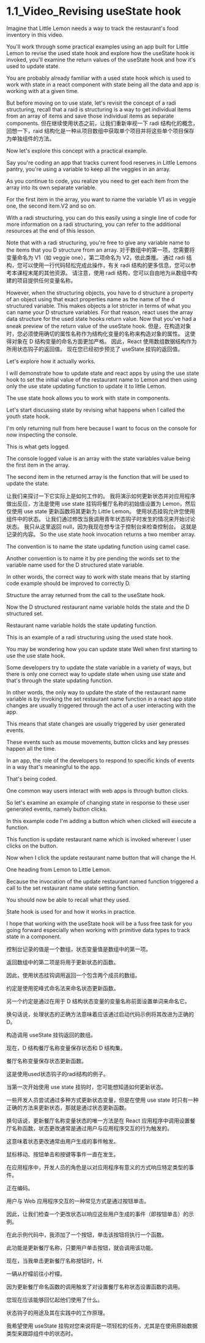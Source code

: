 # 1.1_Video_Revising useState hook


Imagine that Little Lemon needs a way to track the restaurant's food inventory in this video.

You'll work through some practical examples using an app built for Little Lemon to revise the used state hook and explore how the useState hook is invoked, 
you'll examine the return values of the useState hook and how it's used to update state.

You are probably already familiar with a used state hook which is used to work with state in a react component with state being all the data and app is working with at a given time.

But before moving on to use state, let's revisit the concept of a radi structuring, 
recall that a raid is structuring is a way to get individual items from an array of items 
and save those individual items as separate components.
但在继续使用状态之前，让我们重新审视一下 radi 结构化的概念，回想一下，raid 结构化是一种从项目数组中获取单个项目并将这些单个项目保存为单独组件的方法。

Now let's explore this concept with a practical example.

Say you're coding an app that tracks current food reserves in Little Lemons pantry, 
you're using a variable to keep all the veggies in an array.

As you continue to code, you realize you need to get each item from the array into its own separate variable.

For the first item in the array, you want to name the variable V1 as in veggie one, the second item.V2 and so on.

With a radi structuring, you can do this easily using a single line of code for more information on a radi structuring, you can refer to the additional resources at the end of this lesson.

Note that with a radi structuring, you're free to give any variable name to the items that you D structure from an array.
对于数组中的第一项，您需要将变量命名为 V1（如 veggie one），第二项命名为 V2，依此类推。
通过 radi 结构，您可以使用一行代码轻松完成此操作，有关 radi 结构的更多信息，您可以参考本课程末尾的其他资源。
请注意，使用 radi 结构，您可以自由地为从数组中构建的项目提供任何变量名称。

However, when the structuring objects, you have to d structure a property of an object using that exact properties name as the name of the d structured variable.
This makes objects a lot stricter in terms of what you can name your D structure variables.
For that reason, react uses the array data structure for the used state hooks return value.
Now that you've had a sneak preview of the return value of the useState hook.
但是，在构造对象时，您必须使用确切的属性名称作为结构化变量的名称来构造对象的属性。
这使得对象在 D 结构变量的命名方面更加严格。
因此，React 使用数组数据结构作为所用状态钩子的返回值。
现在您已经初步预览了 useState 挂钩的返回值。

Let's explore how it actually works.

I will demonstrate how to update state and react apps by using the use state hook to set the initial value of the restaurant name to Lemon and then using only the use state updating function to update it to little Lemon.

The use state hook allows you to work with state in components.

Let's start discussing state by revising what happens when I called the youth state hook.

I'm only returning null from here because I want to focus on the console for now inspecting the console.

 This is what gets logged.

 The console logged value is an array with the state variables value being the first item in the array.

 The second item in the returned array is the function that will be used to update the state.

让我们来探讨一下它实际上是如何工作的。
我将演示如何更新状态并对应用程序做出反应，方法是使用 use state 挂钩将餐厅名称的初始值设置为 Lemon，然后仅使用 use state 更新函数将其更新为 Little Lemon。
使用状态挂钩允许您使用组件中的状态。
让我们通过修改当我调用青年状态钩子时发生的情况来开始讨论状态。
我只从这里返回 null，因为我现在想专注于控制台来检查控制台。
这就是记录的内容。
 So the use state hook invocation returns a two member array.

 The convention is to name the state updating function using camel case.

 Another convention is to name it by pre pending the words set to the variable name used for the D structured state variable.

 In other words, the correct way to work with state means that by starting code example should be improved to correctly D.

 Structure the array returned from the call to the useState hook.

 Now the D structured restaurant name variable holds the state and the D structured set.

 Restaurant name variable holds the state updating function.

 This is an example of a radi structuring using the used state hook.

 You may be wondering how you can update state Well when first starting to use the use state hook.

 Some developers try to update the state variable in a variety of ways, but there is only one correct way to update state when using use state and that's through the state updating function.

 In other words, the only way to update the state of the restaurant name variable is by invoking the set restaurant name function in a react app state changes are usually triggered through the act of a user interacting with the app.

 This means that state changes are usually triggered by user generated events.

 These events such as mouse movements, button clicks and key presses happen all the time.

 In an app, the role of the developers to respond to specific kinds of events in a way that's meaningful to the app.

 That's being coded.

 One common way users interact with web apps is through button clicks.

 So let's examine an example of changing state in response to these user generated events, namely button clicks.

 In this example code I'm adding a button which when clicked will execute a function.

 This function is update restaurant name which is invoked wherever I user clicks on the button.

 Now when I click the update restaurant name button that will change the H.

 One heading from Lemon to Little Lemon.

 Because the invocation of the update restaurant named function triggered a call to the set restaurant name state setting function.

 You should now be able to recall what they used.

 State hook is used for and how it works in practice.

 I hope that working with the useState hook will be a fuss free task for you going forward especially when working with primitive data types to track state in a component.




控制台记录的值是一个数组，状态变量值是数组中的第一项。

返回数组中的第二项是将用于更新状态的函数。

因此，使用状态挂钩调用返回一个包含两个成员的数组。

约定是使用驼峰式命名法来命名状态更新函数。

另一个约定是通过在用于 D 结构状态变量的变量名称前面设置单词来命名它。

换句话说，处理状态的正确方法意味着应该通过启动代码示例将其改进为正确的 D。

构造调用 useState 挂钩返回的数组。

现在，D 结构餐厅名称变量保存状态和 D 结构集。

餐厅名称变量保存状态更新函数。

这是使用used状态钩子的radi结构的例子。

当第一次开始使用 use state 挂钩时，您可能想知道如何更新状态。

一些开发人员尝试通过多种方式更新状态变量，但是在使用 use state 时只有一种正确的方法来更新状态，那就是通过状态更新函数。

换句话说，更新餐厅名称变量状态的唯一方法是在 React 应用程序中调用设置餐厅名称函数，状态更改通常是通过用户与应用程序交互的行为触发的。

这意味着状态更改通常由用户生成的事件触发。

鼠标移动、按钮单击和按键等事件一直在发生。

在应用程序中，开发人员的角色是以对应用程序有意义的方式响应特定类型的事件。

正在编码。

用户与 Web 应用程序交互的一种常见方式是通过按钮单击。

因此，让我们检查一个更改状态以响应这些用户生成的事件（即按钮单击）的示例。

在此示例代码中，我添加了一个按钮，单击该按钮将执行一个函数。

此功能是更新餐厅名称，只要用户单击按钮，就会调用该功能。

现在，当我单击更新餐厅名称按钮时，H.

一辆从柠檬前往小柠檬。

因为更新餐厅命名函数的调用触发了对设置餐厅名称状态设置函数的调用。

您现在应该能够回忆起他们使用了什么。

状态钩子的用途及其在实践中的工作原理。

我希望使用 useState 挂钩对您来说将是一项轻松的任务，尤其是在使用原始数据类型来跟踪组件中的状态时。